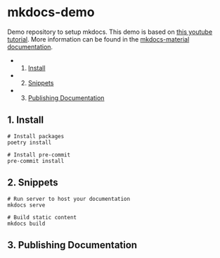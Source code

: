 # mkdocs-demo


Demo repository to setup mkdocs. This demo is based on [this youtube tutorial](https://www.youtube.com/watch?v=Q-YA_dA8C20). More information can be found in the [mkdocs-material documentation](https://squidfunk.github.io/mkdocs-material/).


<!-- vscode-markdown-toc -->
* 1. [Install](#Install)
* 2. [Snippets](#Snippets)
* 3. [Publishing Documentation](#PublishingDocumentation)

<!-- vscode-markdown-toc-config
	numbering=true
	autoSave=true
	/vscode-markdown-toc-config -->
<!-- /vscode-markdown-toc -->

##  1. <a name='Install'></a>Install

```console
# Install packages
poetry install

# Install pre-commit
pre-commit install
```

##  2. <a name='Snippets'></a>Snippets

```console
# Run server to host your documentation
mkdocs serve

# Build static content
mkdocs build
```

##  3. <a name='PublishingDocumentation'></a>Publishing Documentation
